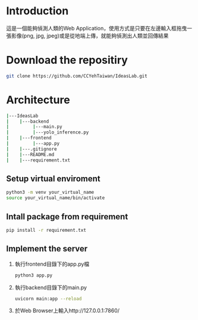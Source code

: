 # Introduction
這是一個能夠偵測人類的Web Application，使用方式是只要在左邊輸入框拖曳一張影像(png, jpg, jpeg)或是從地端上傳，就能夠偵測出人類並回傳結果


# Download the repositiry
```bash
git clone https://github.com/CCYehTaiwan/IdeasLab.git
```

# Architecture
```bash
|---IdeasLab
|    |---backend
|         |---main.py
|         |---yolo_inference.py
|    |---frontend
|         |---app.py
|    |---.gitignore
|    |---README.md
|    |---requirement.txt

```


## Setup virtual enviroment
```bash
python3 -m venv your_virtual_name
source your_virtual_name/bin/activate
```

## Intall package from requirement
```bash
pip install -r requirement.txt
```

## Implement the server

1. 執行frontend目錄下的app.py檔
   ```bash
   python3 app.py
   ```
2. 執行backend目錄下的main.py
   ```bash
   uvicorn main:app --reload
   ```
3. 於Web Browser上輸入http://127.0.0.1:7860/